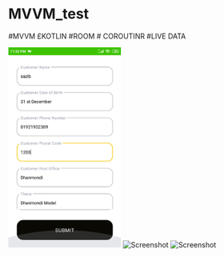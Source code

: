 # MVVM_test
#MVVM £KOTLIN #ROOM # COROUTINR #LIVE DATA

<img src="https://github.com/sazibislam/MVVM_test/blob/master/_release/1.png" height="400" alt="Screenshot"/>


<img src="https://github.com/sazibislam/MVVM_test/blob/master/_release/2.png" height="400" alt="Screenshot"/>


<img src="https://github.com/sazibislam/MVVM_test/blob/master/_release/3.png" height="400" alt="Screenshot"/>
